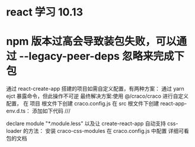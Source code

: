 # react 学习 10.13

<!-- 项目中碰到的问题，react默认不支持less语法 -->

# npm 版本过高会导致装包失败，可以通过 --legacy-peer-deps 忽略来完成下包

通过 react-create-app 搭建的项目如需自定义配置，有两种方案：
通过 yarn ejct 暴露命令，但此操作不可逆
最终解决方案:使用 @/craco/craco 进行自定义配置，
在 项目 根文件下创建 craco.config.js
在 src 根文件下创建 react-app-env.d.ts：
添加如下代码
/// <reference types="react-scripts" />

declare module "\*.module.less"
以及让 create-react-app 自动支持 css-loader 的方法：
安装 craco-css-modules 在 craco.config.js 中配置 详细可看包的文档
